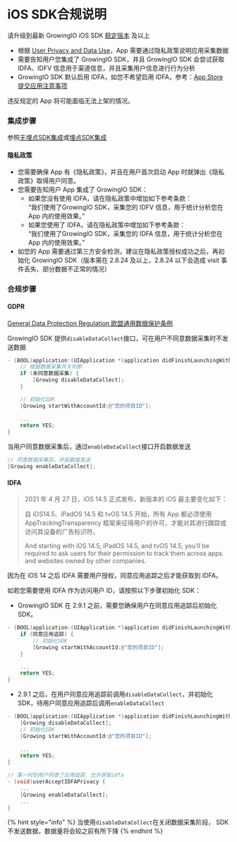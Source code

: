 # iOS SDK合规说明

请升级到最新 GrowingIO iOS SDK [稳定版本](https://docs.growingio.com/v3/developer-manual/sdkintegrated/ios-sdk/iossdk-log) 及以上

* 根据 [User Privacy and Data Use](https://developer.apple.com/app-store/user-privacy-and-data-use/)，App 需要通过隐私政策说明应用采集数据
* 需要告知用户您集成了 GrowingIO SDK，并且 GrowingIO SDK 会尝试获取 IDFA、IDFV 信息用于渠道信息，并且采集用户信息进行行为分析
* GrowingIO SDK 默认启用 IDFA，如您不希望启用 IDFA，参考：[App Store 提交应用注意事项](https://docs.growingio.com/v3/developer-manual/sdkintegrated/ios-sdk/manunl-ios-sdk#3-app-store-ti-jiao-ying-yong-zhu-yi-shi-xiang)

违反规定的 App 将可能面临无法上架的情况。

### 集成步骤

参照[无埋点SDK集成](https://docs.growingio.com/v3/developer-manual/sdkintegrated/ios-sdk/auto-ios-sdk)或[埋点SDK集成](https://docs.growingio.com/v3/developer-manual/sdkintegrated/ios-sdk/manunl-ios-sdk)

#### 隐私政策

* 您需要确保 App 有《隐私政策》，并且在用户首次启动 App 时就弹出《隐私政策》取得用户同意。
* 您需要告知用户 App 集成了 GrowingIO SDK：
  * 如果您没有使用 IDFA，请在隐私政策中增加如下参考条款：\
    “我们使用了GrowingIO SDK，采集您的 IDFV 信息，用于统计分析您在 App 内的使用效果。”
  * 如果您使用了 IDFA，请在隐私政策中增加如下参考条款：\
    “我们使用了GrowingIO SDK，采集您的 IDFA 信息，用于统计分析您在 App 内的使用效果。”
* 如您的 App 需要通过第三方安全检测，建议在隐私政策授权成功之后，再初始化 GrowingIO SDK（版本需在 2.8.24 及以上，2.8.24 以下会造成 visit 事件丢失、部分数据不正常的情况）

### 合规步骤

#### GDPR

[General Data Protection Regulation 欧盟通用数据保护条例](https://zh.wikipedia.org/wiki/%E6%AD%90%E7%9B%9F%E4%B8%80%E8%88%AC%E8%B3%87%E6%96%99%E4%BF%9D%E8%AD%B7%E8%A6%8F%E7%AF%84)

GrowingIO SDK 提供`disableDataCollect`接口，可在用户不同意数据采集时不发送数据

```objectivec
- (BOOL)application:(UIApplication *)application didFinishLaunchingWithOptions:(NSDictionary *)launchOptions {
    // 根据数据采集开关判断
    if (未同意数据采集) {
        [Growing disableDataCollect];
    }

    // 初始化SDK
    [Growing startWithAccountId:@"您的项目ID"]; 
    
    ...
    return YES;
}
```

当用户同意数据采集后，通过`enableDataCollect`接口开启数据发送

```objectivec
// 同意数据采集后，开启数据发送
[Growing enableDataCollect];
```

#### IDFA

> 2021 年 4 月 27 日，iOS 14.5 正式发布，新版本的 iOS 最主要变化如下：
>
> 自 iOS14.5、iPadOS 14.5 和 tvOS 14.5 开始，所有 App 都必须使用 AppTrackingTransparency 框架来征得用户的许可，才能对其进行跟踪或访问其设备的广告标识符。&#x20;
>
> And starting with iOS 14.5, iPadOS 14.5, and tvOS 14.5, you’ll be required to ask users for their permission to track them across apps and websites owned by other companies.

因为在 iOS 14 之后 IDFA 需要用户授权，同意应用追踪之后才能获取到 IDFA。

如若您需要使用 IDFA 作为访问用户 ID，请按照以下步骤初始化 SDK：

* GrowingIO SDK 在 2.9.1 之前，需要您确保用户在同意应用追踪后初始化 SDK。

```objectivec
- (BOOL)application:(UIApplication *)application didFinishLaunchingWithOptions:(NSDictionary *)launchOptions {
    if (同意应用追踪) {
        // 初始化SDK
        [Growing startWithAccountId:@"您的项目ID"]; 
    }

    ...
    return YES;
}
```

* 2.9.1 之后，在用户同意应用追踪前调用`disableDataCollect`，并初始化 SDK，待用户同意应用追踪后调用`enableDataCollect`

```objectivec
- (BOOL)application:(UIApplication *)application didFinishLaunchingWithOptions:(NSDictionary *)launchOptions {
    [Growing disableDataCollect];
    // 初始化SDK
    [Growing startWithAccountId:@"您的项目ID"];
  
    ...
    return YES;
}

// 某一时刻用户同意了应用追踪，允许获取idfa
- (void)userAcceptIDFAPrivacy {
    ...
    [Growing enableDataCollect];
    ...
}
```

{% hint style="info" %}
当使用`disableDataCollect`在关闭数据采集阶段， SDK 不发送数据，数据量将会较之前有所下降
{% endhint %}
